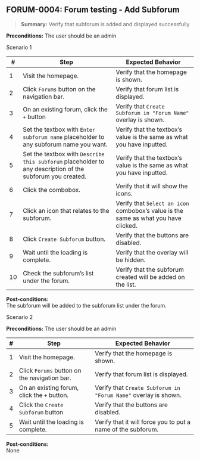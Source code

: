 ## **FORUM-0004:** Forum testing - Add Subforum  

> **Summary:** Verify that subforum is added and displayed successfully  <br>

**Preconditions:** The user should be an admin
 

Scenario 1 

 | \# | Step | Expected Behavior | 
 |----|------|-------------------| 
 |  1 |   Visit the homepage.   | Verify that the homepage is shown.   | 
 |  2 |   Click `Forums` button on the navigation bar.   | Verify that forum list is displayed.   | 
 |  3 |   On an existing forum, click the `+` button   | Verify that `Create Subforum in "Forum Name"` overlay is shown.   |
 |  4 |   Set the textbox with `Enter subforum name` placeholder to any subforum name you want.   | Verify that the textbox’s value is the same as what you have inputted.   |  
 |  5 |   Set the textbox with `Describe this subforum` placeholder to any description of the subforum you created.   | Verify that the textbox’s value is the same as what you have inputted.   |    
 |  6 |  Click the combobox.    | Verify that it will show the icons.  |  
 |  7 |  Click an icon that relates to the subforum.    | Verify that `Select an icon` combobox’s value is the same as what you have clicked.  |  
 |  8 |   Click `Create Subforum` button.   | Verify that the buttons are disabled.  |  
 |  9 |   Wait until the loading is complete.   | Verify that the overlay will be hidden.  |  
 |  10|   Check the subforum’s list under the forum.  | Verify that the subforum created will be added on the list.   |  

**Post-conditions:**  
The subforum will be added to the subforum list under the forum.

Scenario 2

**Preconditions:** The user should be an admin

 | \# | Step | Expected Behavior | 
 |----|------|-------------------| 
 |  1 |   Visit the homepage.   | Verify that the homepage is shown.   | 
 |  2 |   Click `Forums` button on the navigation bar.   | Verify that forum list is displayed.   | 
 |  3 |   On an existing forum, click the `+` button.   |Verify that `Create Subforum in "Forum Name"` overlay is shown.   | 
 |  4 |   Click the `Create Subforum` button   | Verify that the buttons are disabled.  | 
 |  5 |   Wait until the loading is complete.      | Verify that it will force you to put a name of the subforum.   |  

**Post-conditions:**  
None


